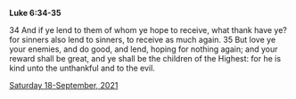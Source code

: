 **Luke 6:34-35**

34 And if ye lend to them of whom ye hope to receive, what thank have ye? for sinners also lend to sinners, to receive as much again. 35 But love ye your enemies, and do good, and lend, hoping for nothing again; and your reward shall be great, and ye shall be the children of the Highest: for he is kind unto the unthankful and to the evil.

[Saturday 18-September, 2021](https://t.me/s/daily_scripture)
